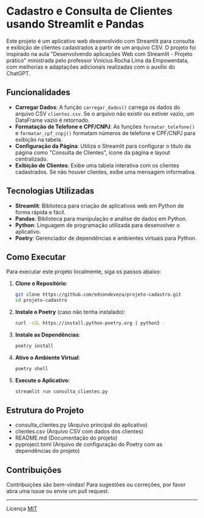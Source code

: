 # Cadastro e Consulta de Clientes usando Streamlit e Pandas

Este projeto é um aplicativo web desenvolvido com Streamlit para consulta e exibição de clientes cadastrados a partir de um arquivo CSV. O projeto foi inspirado na aula "Desenvolvendo aplicações Web com Streamlit - Projeto prático" ministrada pelo professor Vinícius Rocha Lima da Empowerdata, com melhorias e adaptações adicionais realizadas com o auxílio do ChatGPT.

## Funcionalidades

- **Carregar Dados**: A função `carregar_dados()` carrega os dados do arquivo CSV `clientes.csv`. Se o arquivo não existir ou estiver vazio, um DataFrame vazio é retornado.
- **Formatação de Telefone e CPF/CNPJ**: As funções `formatar_telefone()` e `formatar_cpf_cnpj()` formatam números de telefone e CPF/CNPJ para exibição na tabela.
- **Configuração da Página**: Utiliza o Streamlit para configurar o título da página como "Consulta de Clientes", ícone da página e layout centralizado.
- **Exibição de Clientes**: Exibe uma tabela interativa com os clientes cadastrados. Se não houver clientes, exibe uma mensagem informativa.

## Tecnologias Utilizadas

- **Streamlit**: Biblioteca para criação de aplicativos web em Python de forma rápida e fácil.
- **Pandas**: Biblioteca para manipulação e análise de dados em Python.
- **Python**: Linguagem de programação utilizada para desenvolver o aplicativo.
- **Poetry**: Gerenciador de dependências e ambientes virtuais para Python.

## Como Executar

Para executar este projeto localmente, siga os passos abaixo:

1. **Clone o Repositório**:
    ```bash
    git clone https://github.com/edsondeveza/projeto-cadastro.git
    cd projeto-cadastro
    ```

2. **Instale o Poetry** (caso não tenha instalado):
    ```bash
    curl -sSL https://install.python-poetry.org | python3 -
    ```

3. **Instale as Dependências**:
    ```bash
    poetry install
    ```

4. **Ative o Ambiente Virtual**:
    ```bash
    poetry shell
    ```

5. **Execute o Aplicativo**:
    ```bash
    streamlit run consulta_clientes.py
    ```

## Estrutura do Projeto

* consulta_clientes.py    (Arquivo principal do aplicativo)
* clientes.csv            (Arquivo CSV com dados dos clientes)
* README.md               (Documentação do projeto)
* pyproject.toml          (Arquivo de configuração do Poetry com as dependências do projeto)


## Contribuições

Contribuições são bem-vindas! Para sugestões ou correções, por favor abra uma issue ou envie um pull request.

---

Licença [MIT](LICENSE)
